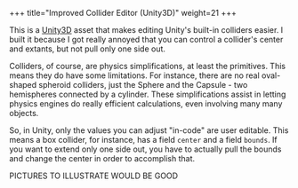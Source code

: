 +++
title="Improved Collider Editor (Unity3D)"
weight=21
+++

This is a [Unity3D](https://unity3d.com) asset that makes editing Unity's
built-in colliders easier.
I built it because I got really annoyed that you can control a
collider's center and extants, but not pull only one side out.

Colliders, of course, are physics simplifications, at least the primitives.
This means they do have some limitations.
For instance, there are no real oval-shaped spheroid colliders, just
the Sphere and the Capsule - two hemispheres connected by a cylinder.
These simplifications assist in letting physics engines do really
efficient calculations, even involving many many objects.

So, in Unity, only the values you can adjust "in-code" are user editable. This means a box collider, for instance, has a field `center` and a field `bounds`.
If you want to extend only one side out, you have to actually pull the bounds and change the center in order to accomplish that.

<todo>PICTURES TO ILLUSTRATE WOULD BE GOOD</todo>